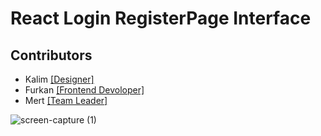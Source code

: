 # React Login RegisterPage Interface

## Contributors

- Kalim <a href="https://www.instagram.com/klm_gfx/">[Designer]</a>
- Furkan <a href="https://github.com/FurkannnAtes">[Frontend Devoloper]</a>
- Mert <a href="https://github.com/mertkama">[Team Leader]</a>

![screen-capture (1)](https://user-images.githubusercontent.com/97520268/179424487-bb98d57a-1829-47ed-9e35-13695f568ad0.gif)
